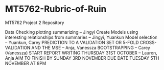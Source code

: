 # MT5762-Rubric-of-Ruin
MT5762 Project 2 Repository

Data Checking plotting summarizing – Jingyi
Create Models using interesting relationships from summaries – Jingyi, Yuankun
Model selection – Yuankun, Carey
PREDICTION TO A VALIDATION SET OR 5-FOLD CROSS-VALIDATION AND THE MSE – Anja, Vanessza
BOOTSTRAPPING – Carey (Vanessza)
START REPORT WRITING THURSDAY 31ST OCTOBER – Lauren, Anja
AIM TO FINISH BY SUNDAY 3RD NOVEMBER
DUE DATE TUESDAY 5TH NOVEMBER AT 8PM
